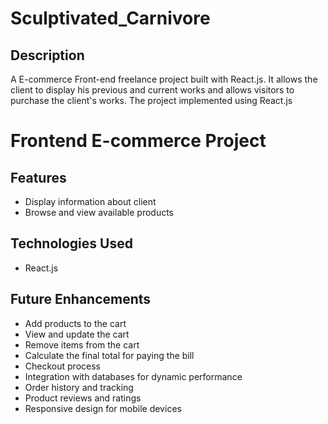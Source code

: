 # Sculptivated_Carnivore

## Description
A E-commerce Front-end freelance project built with React.js. It allows the client to display his previous and current works and allows visitors to purchase the client's works. The project implemented using React.js
# Frontend E-commerce Project


## Features
- Display information about client
- Browse and view available products


## Technologies Used
- React.js

## Future Enhancements
- Add products to the cart
- View and update the cart
- Remove items from the cart
- Calculate the final total for paying the bill
- Checkout process
- Integration with databases for dynamic performance
- Order history and tracking
- Product reviews and ratings
- Responsive design for mobile devices
